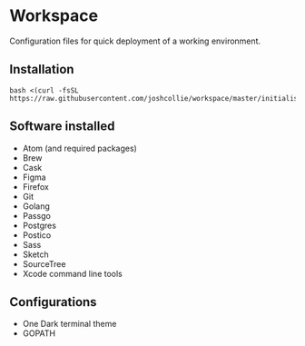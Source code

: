 # Workspace

Configuration files for quick deployment of a working environment.

## Installation
```
bash <(curl -fsSL https://raw.githubusercontent.com/joshcollie/workspace/master/initialise.sh)
```

## Software installed
* Atom (and required packages)
* Brew
* Cask
* Figma
* Firefox
* Git
* Golang
* Passgo
* Postgres
* Postico
* Sass
* Sketch
* SourceTree
* Xcode command line tools

## Configurations
* One Dark terminal theme
* GOPATH
